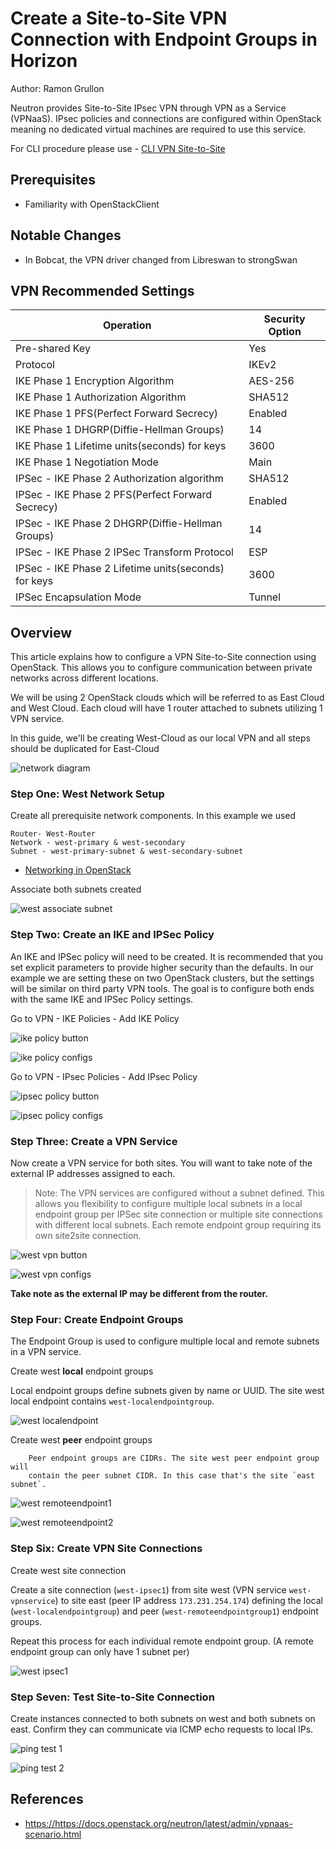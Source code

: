 # Create a Site-to-Site VPN Connection with Endpoint Groups in Horizon

Author: Ramon Grullon

Neutron provides Site-to-Site IPsec VPN through VPN as a Service (VPNaaS).
IPsec policies and connections are configured within OpenStack meaning
no dedicated virtual machines are required to use this service.

For CLI procedure please use - [CLI VPN Site-to-Site](https://openmetal.io/docs/manuals/tutorials/create-site-to-site-vpn)

## Prerequisites

- Familiarity with OpenStackClient

## Notable Changes

- In Bobcat, the VPN driver changed from Libreswan to strongSwan

## VPN Recommended Settings

| Operation                                      | Security Option                       |
| ---------------------------------------------- | ------------------------------------- |
| Pre-shared Key                                 | Yes                                   |
| Protocol                                       | IKEv2                                 |
| IKE Phase 1 Encryption Algorithm               | AES-256                               |
| IKE Phase 1 Authorization Algorithm            | SHA512                                |
| IKE Phase 1 PFS(Perfect Forward Secrecy)     | Enabled                               |
| IKE Phase 1 DHGRP(Diffie-Hellman Groups)       | 14                                    |
| IKE Phase 1 Lifetime units(seconds) for keys   | 3600                                  |
| IKE Phase 1 Negotiation Mode                    | Main                                  |
| IPSec - IKE Phase 2 Authorization algorithm    | SHA512                                |
| IPSec - IKE Phase 2 PFS(Perfect Forward Secrecy)     | Enabled                               |
| IPSec - IKE Phase 2 DHGRP(Diffie-Hellman Groups)       | 14                                    |
| IPSec - IKE Phase 2 IPSec Transform Protocol         | ESP                                   |
| IPSec - IKE Phase 2 Lifetime units(seconds) for keys   | 3600                                  |
| IPSec Encapsulation Mode                       | Tunnel                                |

## Overview

This article explains how to configure a VPN Site-to-Site connection using OpenStack.
This allows you to configure communication between private networks across different
locations.

We will be using 2 OpenStack clouds which will be referred to as East Cloud and
West Cloud. Each cloud will have 1 router attached to subnets utilizing 1 VPN service.

In this guide, we'll be creating West-Cloud as our local VPN and all steps
should be duplicated for East-Cloud

![network diagram](images/vpnbobcat_images/network_diagram.png "Network Diagram")

### Step One: West Network Setup

Create all prerequisite network components. In this example we used

```shell
Router- West-Router
Network - west-primary & west-secondary
Subnet - west-primary-subnet & west-secondary-subnet
```

- [Networking in OpenStack](https://openmetal.io/docs/manuals/users-manual/network-ip-traffic)

Associate both subnets created

![west associate subnet](images/vpnbobcat_images/west_associate_subnet.png "West Associate Subnet Creation")

### Step Two: Create an IKE and IPSec Policy

An IKE and IPSec policy will need to be created. It is recommended that you set
explicit parameters to provide higher security than the defaults. In our example
we are setting these on two OpenStack clusters, but the settings will be similar
on third party VPN tools. The goal is to configure both ends with the same IKE
and IPSec Policy settings.

Go to VPN - IKE Policies - Add IKE Policy

![ike policy button](images/vpnbobcat_images/ike_policy_button.png "IKE Policy Button")

![ike policy configs](images/vpnbobcat_images/ike_policy_configs.png "IKE Policy Configs")

Go to VPN - IPsec Policies - Add IPsec Policy

![ipsec policy button](images/vpnbobcat_images/ipsec_policy_button.png "IPSec Policy Button")

![ipsec policy configs](images/vpnbobcat_images/ipsec_policy_configs.png "IPSec Policy Configs")

### Step Three: Create a VPN Service

Now create a VPN service for both sites. You will want to take note of the
external IP addresses assigned to each.

> Note: The VPN services are configured without a subnet defined. This allows
> you flexibility to configure multiple local subnets in a local endpoint group
> per IPSec site connection or multiple site connections with different local
> subnets.
> Each remote endpoint group requiring its own site2site connection.

![west vpn button](images/vpnbobcat_images/west_vpn_service_button.png "West VPN Button")

![west vpn configs](images/vpnbobcat_images/west_vpn_service_configs.png "West VPN Configs")

 **Take note as the external IP may be different from the router.**

### Step Four: Create Endpoint Groups

The Endpoint Group is used to configure multiple local and remote subnets in a
VPN service.

Create west **local** endpoint groups

Local endpoint groups define subnets given by name or UUID. The site west
local endpoint contains `west-localendpointgroup`.

![west localendpoint](images/vpnbobcat_images/west_localendpoint.png "West Local Endpoint Group")

Create west **peer** endpoint groups

```shell
    Peer endpoint groups are CIDRs. The site west peer endpoint group will
    contain the peer subnet CIDR. In this case that's the site `east subnet`.
```

![west remoteendpoint1](images/vpnbobcat_images/west_remoteendpoint1.png "West Remote Endpoint Group1")

![west remoteendpoint2](images/vpnbobcat_images/west_remoteendpoint2.png "West Remote Endpoint Group2")

### Step Six: Create VPN Site Connections

Create west site connection

Create a site connection (`west-ipsec1`) from site west (VPN service
`west-vpnservice`) to site east (peer IP address `173.231.254.174`) defining
the local (`west-localendpointgroup`) and peer (`west-remoteendpointgroup1`)
endpoint groups.

Repeat this process for each individual remote endpoint group.
(A remote endpoint group can only have 1 subnet per)

![west ipsec1](images/vpnbobcat_images/west_ipsec1.png "West IPSec1")

### Step Seven: Test Site-to-Site Connection

Create instances connected to both subnets on west and both subnets on east.
Confirm they can communicate via ICMP echo requests to local IPs.

![ping test 1](images/vpnbobcat_images/pingtest1.png "Ping Test 1")

![ping test 2](images/vpnbobcat_images/pingtest2.png "Ping Test 2")

## References

- <https://https://docs.openstack.org/neutron/latest/admin/vpnaas-scenario.html>
